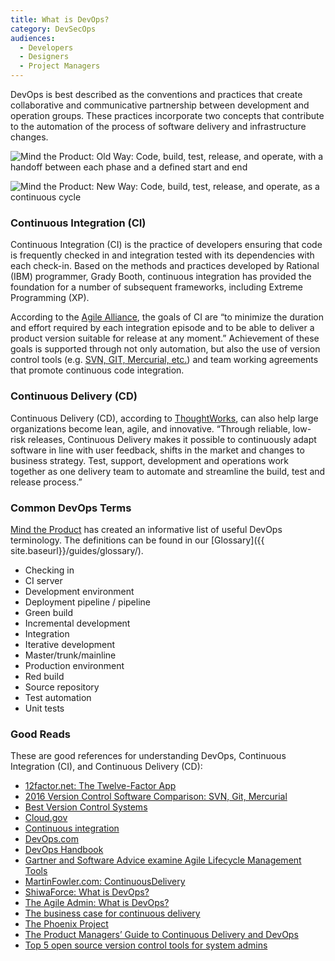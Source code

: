 ```yaml
---
title: What is DevOps?
category: DevSecOps
audiences:
  - Developers
  - Designers
  - Project Managers
---
```


DevOps is best described as the conventions and practices that create collaborative and communicative partnership between development and operation groups. These practices incorporate two concepts that contribute to the automation of the process of software delivery and infrastructure changes.

<img src="{{ site.baseurl }}/assets/img/guides/Mind_the_Product_old_way.png"
  alt="Mind the Product: Old Way: Code, build, test, release, and operate, with a handoff between each phase and a defined start and end"
  class="display-block margin-x-auto maxw-tablet">

<img src="{{ site.baseurl }}/assets/img/guides/Mind_the_Product_new_way.png"
  alt="Mind the Product: New Way: Code, build, test, release, and operate, as a continuous cycle"
  class="display-block margin-x-auto maxw-tablet">


### Continuous Integration (CI)

Continuous Integration (CI) is the practice of developers ensuring that code is frequently checked in and integration tested with its dependencies with each check-in. Based on the methods and practices developed by Rational (IBM) programmer, Grady Booth, continuous integration has provided the foundation for a number of subsequent frameworks, including Extreme Programming (XP).

According to the [Agile Alliance](https://www.agilealliance.org/glossary/continuous-integration/), the goals of CI are “to minimize the duration and effort required by each integration episode and to be able to deliver a product version suitable for release at any moment.” Achievement of these goals is supported through not only automation, but also the use of version control tools (e.g. [SVN, GIT, Mercurial, etc.](https://biz30.timedoctor.com/git-mecurial-and-cvs-comparison-of-svn-software/)) and team working agreements that promote continuous code integration.


### Continuous Delivery (CD)

Continuous Delivery (CD), according to [ThoughtWorks](https://www.thoughtworks.com/continuous-delivery), can also help large organizations become lean, agile, and innovative. “Through reliable, low-risk releases, Continuous Delivery makes it possible to continuously adapt software in line with user feedback, shifts in the market and changes to business strategy. Test, support, development and operations work together as one delivery team to automate and streamline the build, test and release process.”


### Common DevOps Terms

[Mind the Product](http://www.mindtheproduct.com/2016/02/what-the-hell-are-ci-cd-and-devops-a-cheatsheet-for-the-rest-of-us/) has created an informative list of useful DevOps terminology. The definitions can be found in our [Glossary]({{ site.baseurl}}/guides/glossary/).

* Checking in
* CI server
* Development environment
* Deployment pipeline / pipeline
* Green build
* Incremental development
* Integration
* Iterative development
* Master/trunk/mainline
* Production environment
* Red build
* Source repository
* Test automation
* Unit tests


### Good Reads

These are good references for understanding DevOps, Continuous Integration (CI), and Continuous Delivery (CD):

* [12factor.net: The Twelve-Factor App](https://12factor.net/)
* [2016 Version Control Software Comparison: SVN, Git, Mercurial](https://biz30.timedoctor.com/git-mecurial-and-cvs-comparison-of-svn-software/)
* [Best Version Control Systems](https://www.g2crowd.com/categories/version-control-systems)
* [Cloud.gov](https://cloud.gov/)
* [Continuous integration](https://en.wikipedia.org/wiki/Continuous_integration)
* [DevOps.com](https://devops.com/)
* [DevOps Handbook](https://www.amazon.com/DevOps-Handbook-World-Class-Reliability-Organizations/dp/1942788002)
* [Gartner and Software Advice examine Agile Lifecycle Management Tools](https://www.infoq.com/news/2015/02/agile-management-tools)
* [MartinFowler.com: ContinuousDelivery](https://martinfowler.com/bliki/ContinuousDelivery.html)
* [ShiwaForce: What is DevOps?](https://www.shiwaforce.com/mi-az-devops/)
* [The Agile Admin: What is DevOps?](https://theagileadmin.com/what-is-devops/)
* [The business case for continuous delivery](https://www.atlassian.com/continuous-delivery/business-case-for-continuous-delivery)
* [The Phoenix Project](https://www.amazon.com/Phoenix-Project-DevOps-Helping-Business/dp/0988262592)
* [The Product Managers’ Guide to Continuous Delivery and DevOps](http://www.mindtheproduct.com/2016/02/what-the-hell-are-ci-cd-and-devops-a-cheatsheet-for-the-rest-of-us/)
* [Top 5 open source version control tools for system admins](https://www.getfilecloud.com/blog/2015/02/top-5-open-source-version-control-tools-for-system-admins/#.WHVSSVMrLIU)
